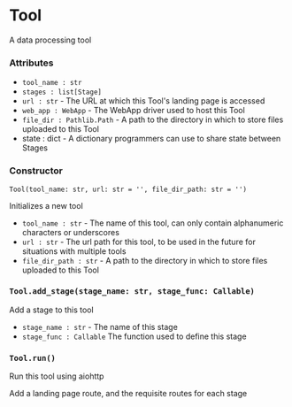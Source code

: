 # Tool

A data processing tool

### Attributes
- `tool_name : str`
- `stages : list[Stage]`
- `url : str` - The URL at which this Tool's landing page is accessed
- `web_app : WebApp` - The WebApp driver used to host this Tool
- `file_dir : Pathlib.Path` - A path to the directory in which to store files uploaded to this Tool
-  state : dict - A dictionary programmers can use to share state between Stages

### Constructor
`Tool(tool_name: str, url: str = '', file_dir_path: str = '')`

Initializes a new tool

- `tool_name : str` - The name of this tool, can only contain alphanumeric characters or underscores
- `url : str` - The url path for this tool, to be used in the future for situations with multiple tools
- `file_dir_path : str` - A path to the directory in which to store files uploaded to this Tool

### `Tool.add_stage(stage_name: str, stage_func: Callable)`

Add a stage to this tool

- `stage_name : str` - The name of this stage
- `stage_func : Callable` The function used to define this stage

### `Tool.run()`

Run this tool using aiohttp

Add a landing page route, and the requisite routes for each stage
